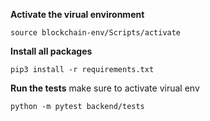 **Activate the virual environment**

```
source blockchain-env/Scripts/activate
```

**Install all packages**

```
pip3 install -r requirements.txt
```

**Run the tests**
make sure to activate virual env

```
python -m pytest backend/tests
```
